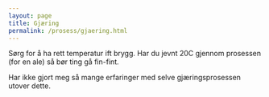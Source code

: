 ```yaml
---
layout: page
title: Gjæring
permalink: /prosess/gjaering.html
---
```

Sørg for å ha rett temperatur ift brygg. Har du jevnt 20C gjennom prosessen (for
en ale) så bør ting gå fin-fint.

Har ikke gjort meg så mange erfaringer med selve gjæringsprosessen utover dette.
